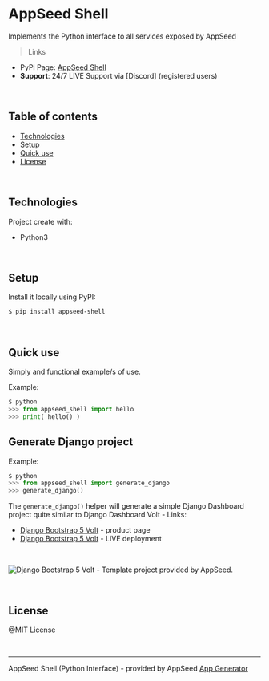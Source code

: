 # AppSeed Shell

Implements the Python interface to all services exposed by AppSeed

> Links

- PyPi Page: [AppSeed Shell](https://pypi.org/project/appseed-shell/)
- **Support**: 24/7 LIVE Support via [Discord] (registered users)

<br />

## Table of contents

 * [Technologies](#technologies)
 * [Setup](#setup)
 * [Quick use](#quick-use)
 * [License](#license)

<br />

## Technologies

Project create with:
 * Python3

<br />

## Setup

Install it locally using PyPI:

```bash
$ pip install appseed-shell
```

<br />

## Quick use

Simply and functional example/s of use.

Example:

```python
$ python
>>> from appseed_shell import hello
>>> print( hello() )
```

## Generate Django project

Example:

```python
$ python
>>> from appseed_shell import generate_django
>>> generate_django()
```

The `generate_django()` helper will generate a simple Django Dashboard project quite similar to Django Dashboard Volt - Links:

- [Django Bootstrap 5 Volt](https://appseed.us/admin-dashboards/django-dashboard-volt) - product page
- [Django Bootstrap 5 Volt](https://django-volt-dashboard.appseed-srv1.com/) - LIVE deployment

<br />

![Django Bootstrap 5 Volt - Template project provided by AppSeed.](https://raw.githubusercontent.com/app-generator/django-dashboard-volt/master/media/django-dashboard-volt-intro.gif)

<br />

## License

@MIT License

<br />

---
AppSeed Shell (Python Interface) - provided by AppSeed [App Generator](https://appseed.us)
